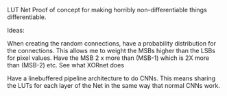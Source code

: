 LUT Net
Proof of concept for making horribly non-differentiable things differentiable.

Ideas:

When creating the random connections, have a probability distribution for the connections.
This allows me to weight the MSBs higher than the LSBs for pixel values. Have the MSB 2 x more than (MSB-1) which is 2X more than (MSB-2) etc. See what XORnet does

Have a linebuffered pipeline architecture to do CNNs. This means sharing the LUTs for each layer of the Net in the same way that normal CNNs work. 
